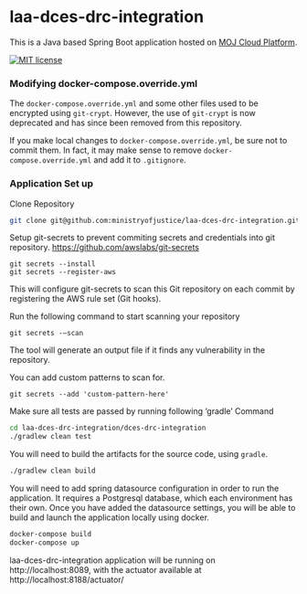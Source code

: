 # laa-dces-drc-integration

This is a Java based Spring Boot application hosted on [MOJ Cloud Platform](https://user-guide.cloud-platform.service.justice.gov.uk/documentation/concepts/what-is-the-cloud-platform.html).

[![MIT license](https://img.shields.io/badge/License-MIT-blue.svg)](LICENSE)

### Modifying docker-compose.override.yml

The `docker-compose.override.yml` and some other files used to be encrypted using `git-crypt`.
However, the use of `git-crypt` is now deprecated and has since been removed from this repository.

If you make local changes to `docker-compose.override.yml`, be sure not to commit them.
In fact, it may make sense to remove `docker-compose.override.yml` and add it to `.gitignore`.

### Application Set up

Clone Repository

```sh
git clone git@github.com:ministryofjustice/laa-dces-drc-integration.git
```

Setup git-secrets to prevent commiting secrets and credentials into git repository.
https://github.com/awslabs/git-secrets

```
git secrets --install
git secrets --register-aws
```

This will configure git-secrets to scan this Git repository on each commit
by registering the AWS rule set (Git hooks).

Run the following command to start scanning your repository

```
git secrets -–scan
```

The tool will generate an output file if it finds any vulnerability in the repository.

You can add custom patterns to scan for.

```
git secrets --add 'custom-pattern-here'
```

Make sure all tests are passed by running following ‘gradle’ Command

```sh
cd laa-dces-drc-integration/dces-drc-integration
./gradlew clean test
```

You will need to build the artifacts for the source code, using `gradle`.

```sh
./gradlew clean build
```

You will need to add spring datasource configuration in order to run the application. It requires a Postgresql database, which each environment has their own.
Once you have added the datasource settings, you will be able to build and launch the application locally using docker.

```sh
docker-compose build
docker-compose up
```

laa-dces-drc-integration application will be running on http://localhost:8089, with the actuator available at http://localhost:8188/actuator/
